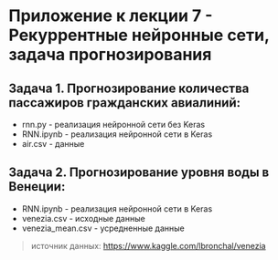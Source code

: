 Приложение к лекции 7 - Рекуррентные нейронные сети, задача прогнозирования
=======

## Задача 1. Прогнозирование количества пассажиров гражданских авиалиний:
* rnn.py - реализация нейронной сети без Keras
* RNN.ipynb - реализация нейронной сети в Keras
* air.csv - данные


## Задача 2. Прогнозирование уровня воды в Венеции: 
* RNN.ipynb - реализация нейронной сети в Keras
* venezia.csv - исходные данные
* venezia_mean.csv - усредненные данные

> источник данных: https://www.kaggle.com/lbronchal/venezia
